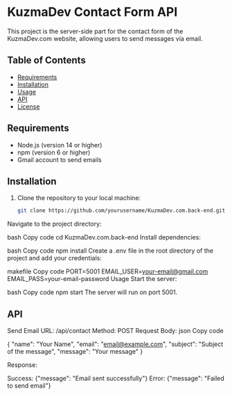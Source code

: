# KuzmaDev Contact Form API

This project is the server-side part for the contact form of the KuzmaDev.com website, allowing users to send messages via email.

## Table of Contents

- [Requirements](#requirements)
- [Installation](#installation)
- [Usage](#usage)
- [API](#api)
- [License](#license)

## Requirements

- Node.js (version 14 or higher)
- npm (version 6 or higher)
- Gmail account to send emails

## Installation

1. Clone the repository to your local machine:

   ```bash
   git clone https://github.com/yourusername/KuzmaDev.com.back-end.git
Navigate to the project directory:

bash
Copy code
cd KuzmaDev.com.back-end
Install dependencies:

bash
Copy code
npm install
Create a .env file in the root directory of the project and add your credentials:

makefile
Copy code
PORT=5001
EMAIL_USER=your-email@gmail.com
EMAIL_PASS=your-email-password
Usage
Start the server:

bash
Copy code
npm start
The server will run on port 5001.

## API

Send Email
URL: /api/contact
Method: POST
Request Body:
json
Copy code

{
  "name": "Your Name",
  "email": "email@example.com",
  "subject": "Subject of the message",
  "message": "Your message"
}

Response:

Success: {"message": "Email sent successfully"}
Error: {"message": "Failed to send email"}

